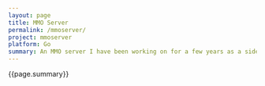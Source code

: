 ```yaml
---
layout: page
title: MMO Server
permalink: /mmoserver/
project: mmoserver
platform: Go
summary: An MMO server I have been working on for a few years as a side project. I began this project with very little knowledge of MMO servers. Some of the very early branches show some of the naive techniques I was using, which is fairly interesting to look at. I then did a bit of research online and created a much more efficient server. 
---
```


{{page.summary}}


